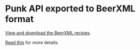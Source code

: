 # Punk API exported to BeerXML format

[View and download the BeerXML recipes](beerxml).

[Read this](https://github.com/stuartraetaylor/punkapi-export-java/) for more details.

